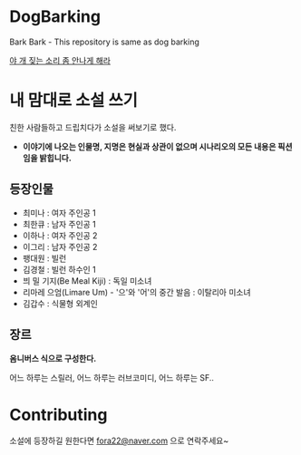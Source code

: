 # DogBarking
Bark Bark - This repository is same as dog barking

[야 개 짖는 소리 좀 안나게 해라](https://namu.wiki/w/%EC%95%BC%20%EA%B0%9C%20%EC%A7%96%EB%8A%94%20%EC%86%8C%EB%A6%AC%20%EC%A2%80%20%EC%95%88%20%EB%82%98%EA%B2%8C%20%ED%95%98%EB%9D%BC)

# 내 맘대로 소설 쓰기
친한 사람들하고 드립치다가 소설을 써보기로 했다.

- **이야기에 나오는 인물명, 지명은 현실과 상관이 없으며 시나리오의 모든 내용은 픽션임을 밝힙니다.**
## 등장인물
- 최미나 : 여자 주인공 1
- 최한큐 : 남자 주인공 1
- 이하나 : 여자 주인공 2
- 이그리 : 남자 주인공 2
- 팽대원 : 빌런
- 김경철 : 빌런 하수인 1
- 븨 밀 기지(Be Meal Kiji) : 독일 미소녀
- 리마레 으엄(Limare Um) - '으'와 '어'의 중간 발음 : 이탈리아 미소녀
- 김갑수 : 식물형 외계인

## 장르
**옴니버스 식으로 구성한다.**

어느 하루는 스릴러, 어느 하루는 러브코미디, 어느 하루는 SF..

# Contributing
소설에 등장하길 원한다면 fora22@naver.com 으로 연락주세요~
